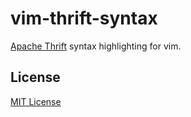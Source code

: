 # vim-thrift-syntax

[Apache Thrift](https://thrift.apache.org/) syntax highlighting for vim.

## License

[MIT License](LICENSE.txt)
